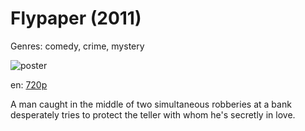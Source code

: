# Flypaper (2011)

Genres: comedy, crime, mystery

![poster](http://image.tmdb.org/t/p/w500/czpYP8p0HBXNL3cIsGFMd0a9rSu.jpg)

en:
  [720p](magnet:?xt=urn:btih:4D83F29BBF179F2A1B0DD78334513A3527896F20&tr=udp://glotorrents.pw:6969/announce&tr=udp://tracker.opentrackr.org:1337/announce&tr=udp://torrent.gresille.org:80/announce&tr=udp://tracker.openbittorrent.com:80&tr=udp://tracker.coppersurfer.tk:6969&tr=udp://tracker.leechers-paradise.org:6969&tr=udp://p4p.arenabg.ch:1337&tr=udp://tracker.internetwarriors.net:1337)
  


A man caught in the middle of two simultaneous robberies at a bank desperately tries to protect the teller with whom he's secretly in love.